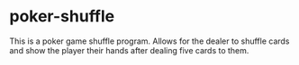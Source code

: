 # poker-shuffle
This is a poker game shuffle program. Allows for the dealer to shuffle cards and show the player their hands after dealing five cards to them.
